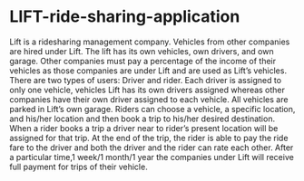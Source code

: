 # LIFT-ride-sharing-application

Lift is a ridesharing management company. Vehicles from other companies are hired under Lift. The lift has its own vehicles, own drivers, and own garage. 
Other companies must pay a percentage of the income of their vehicles as those companies are under Lift and are used as Lift’s vehicles. There are two types 
of users: Driver and rider. Each driver is assigned to only one vehicle, vehicles Lift has its own drivers assigned whereas other companies have their own 
driver assigned to each vehicle. All vehicles are parked in Lift’s own garage. Riders can choose a vehicle, a specific location, and his/her location and then 
book a trip to his/her desired destination. When a rider books a trip a driver near to rider’s present location will be assigned for that trip. At the end of
the trip, the rider is able to pay the ride fare to the driver and both the driver and the rider can rate each other. After a particular time,1 week/1 month/1
year the companies under Lift will receive full payment for trips of their vehicle.

